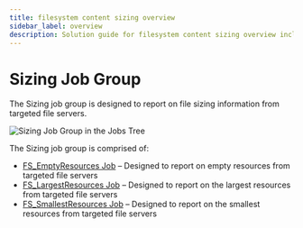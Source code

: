 ```yaml
---
title: filesystem content sizing overview
sidebar_label: overview
description: Solution guide for filesystem content sizing overview including implementation steps, configuration, and best practices.
---
```


# Sizing Job Group

The Sizing job group is designed to report on file sizing information from targeted file servers.

![Sizing Job Group in the Jobs Tree](/img/product_docs/accessanalyzer/solutions/filesystem/content/sizing/sizingjobstree.webp)

The Sizing job group is comprised of:

- [FS_EmptyResources Job](/docs/accessanalyzer/12.0/solutions/filesystem/content/sizing/fs-emptyresources.md) – Designed to report on empty resources from
  targeted file servers
- [FS_LargestResources Job](/docs/accessanalyzer/12.0/solutions/filesystem/content/sizing/fs-largestresources.md) – Designed to report on the largest resources
  from targeted file servers
- [FS_SmallestResources Job](/docs/accessanalyzer/12.0/solutions/filesystem/content/sizing/fs-smallestresources.md) – Designed to report on the smallest resources
  from targeted file servers
